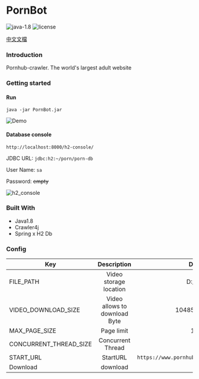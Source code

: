 # PornBot


![java-1.8](https://img.shields.io/badge/java-1.8-green.svg)
![license](https://img.shields.io/badge/license-MIT-blue.svg)

[中文文檔](https://github.com/tim232385/PornBot/blob/master/README_ZH.md)

### Introduction 

Pornhub-crawler.
The world's largest adult website  
  
### Getting started

#### Run
``java -jar PornBot.jar``

![Demo](https://raw.githubusercontent.com/tim232385/PornBot/master/image/demo.gif)

#### Database console
``http://localhost:8000/h2-console/``

JDBC URL: ``jdbc:h2:~/porn/porn-db``  

User Name: ``sa``  

Password: ~~empty~~

![h2_console](https://raw.githubusercontent.com/tim232385/PornBot/master/image/h2_console.gif)

### Built With
- Java1.8
- Crawler4j
- Spring x H2 Db

### Config


| Key | Description | Default | 
|--------------|:-----:|-----:|
|FILE_PATH | Video storage location | D:/video |
| VIDEO_DOWNLOAD_SIZE | Video allows to download Byte | 104857600 |
| MAX_PAGE_SIZE | Page limit | 10000 |
| CONCURRENT_THREAD_SIZE | Concurrent Thread | 10 |
| START_URL | StartURL | `https://www.pornhub.com/` |
| Download | download | Y |

